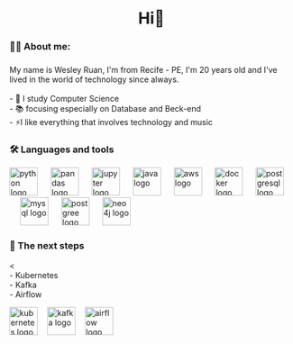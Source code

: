  <h1 align="center">Hi👋</h1>

###

<h3 align="left">👩‍💻  About me:</h3>

###

<p align="left">My name is Wesley Ruan, I'm from Recife - PE, I'm 20 years old and I've lived in the world of technology since always.<br><br>- 🔭 I study Computer Science <br>- 📚 focusing especially on Database and Beck-end<br>- ⚡I like everything that involves technology and music</p>

<h3 align="left">🛠 Languages ​​and tools</h3>

<div align="left">
  <img src="https://cdn.jsdelivr.net/gh/devicons/devicon/icons/python/python-original.svg" height="50" alt="python logo"  />
  <img width="15" />

  <img src="https://cdn.jsdelivr.net/gh/devicons/devicon@latest/icons/pandas/pandas-plain.svg" height="50" alt="pandas logo"/>
  <img width="15" />

  
  <img src="https://cdn.jsdelivr.net/gh/devicons/devicon@latest/icons/jupyter/jupyter-original.svg" height="50" alt="jupyter logo"/>
  <img width="15" />    
  
  <img src="https://cdn.jsdelivr.net/gh/devicons/devicon/icons/java/java-original.svg" height="50" alt="java logo"  />
  <img width="15" />
  
  <img src="https://cdn.jsdelivr.net/gh/devicons/devicon@latest/icons/amazonwebservices/amazonwebservices-original-wordmark.svg" height="50" alt="aws logo" />
  <img width="15" />
  
  <img src="https://cdn.jsdelivr.net/gh/devicons/devicon@latest/icons/docker/docker-original.svg" height="50" alt="docker logo"/>
  <img width="15" />
  
  <img src="https://cdn.jsdelivr.net/gh/devicons/devicon@latest/icons/apachespark/apachespark-original-wordmark.svg" height="50" alt="postgresql logo"  />
  <img width="15" />
  
  <img src="https://cdn.jsdelivr.net/gh/devicons/devicon/icons/mysql/mysql-original.svg" height="50" alt="mysql logo"  />
  <img width="15" />

   
  <img src="https://cdn.jsdelivr.net/gh/devicons/devicon@latest/icons/postgresql/postgresql-original.svg" height="50" alt="postgree logo" />
  <img width="15" />

  
  <img src="https://cdn.jsdelivr.net/gh/devicons/devicon@latest/icons/neo4j/neo4j-original-wordmark.svg" height="50" alt="neo4j logo"/>
  <img width="15" />    

  <h3 align="left">🎯 The next steps</h3>
  <p align="left"><<br>- Kubernetes <br>- Kafka <br>- Airflow</p>

 
  <img src="https://cdn.jsdelivr.net/gh/devicons/devicon@latest/icons/kubernetes/kubernetes-original.svg" height="50" alt="kubernetes logo"/>
  <img width="9" />
  
  <img src="https://cdn.jsdelivr.net/gh/devicons/devicon@latest/icons/apachekafka/apachekafka-original-wordmark.svg" height="50" alt="kafka logo" />
  <img width="9" />   

  <img src="https://cdn.jsdelivr.net/gh/devicons/devicon@latest/icons/apacheairflow/apacheairflow-original.svg" height="50" alt="airflow logo"/>
  <img width="9" />
  
                  
</div>
